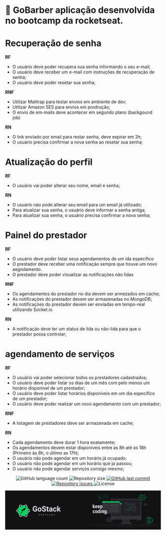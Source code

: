 <h1>
  🚀 GoBarber aplicação desenvolvida no bootcamp da rocketseat.
</h1>

# Recuperação de senha

**RF**
 - O usuário deve poder recupera sua senha informando o seu e-mail;
 - O usuário deve receber um e-mail com instruções de recuperação de senha;
 - O usuário deve poder resetar sua senha;

 **RNF**
 - Utilizar Mailtrap para testar envios em ambiente de dev;
 - Utilizar Amazon SES para envios em prodrução;
 - O envio de em-mails deve acontecer em segundo plano (backgound job)

 **RN**
 - O link enviado por email para restar senha, deve expirar em 2h;
 - O usuário precisa confirmar a nova senha ao resetar sua senha;

# Atualização do perfil

**RF**
- O usuário vai poder alterar seu nome, email e senha;

**RN**
- O usuário não pode alterar seu email para um email já utilizado;
- Para atualizar sua senha, o usuário deve informar a senha antiga;
- Para atualizar sua senha, o usuário precisa confirmar a nova senha;

# Painel do prestador

**RF**
- O usuário deve poder listar seus agendamentos de um ida específico
- O prestador deve receber uma notificação sempre que houve um novo aegndamento.
- O prestador deve poder visualizar as notificações não lidas

**RNF**
- Os agendamentos do prestador no dia devem ser armezados em cache;
- As notificações do prestador devem ser armazenadas no MongoDB;
- As notificações do prestador devem ser enviadas em tempo-real utilizando Socket.io

**RN**

- A notificação deve ter um status de lida ou não-lida para que o prestador possa controlar;

# agendamento de serviços

**RF**
- O usuário vai poder selecionar todos os prestadores cadastrados;
- O usuário deve poder listar os dias de um mês com pelo menos um horário disponível de um prestador;
- O usuário deve poder listar horários disponíveis em um dia específico de um prestador;
- O usuário deve poder realizar um novo agendamento com um prestador;

**RNF**
- A listagem de prestadores deve ser armazenada em cache;


**RN**
- Cada agendamento deve durar 1 hora exatamente;
- Os agendamentos devem estar disponíveis entre as 8h até as 18h (Primeiro às 8h, o último as 17h);
- O usuário não pode agendar em um horário já ocupado;
- O usuário não pode agendar em um horário que ja passou;
- O usuário não pode agendar serviços consigo mesmo;

<p align='center'>
  <img alt='GitHub language count' src='https://img.shields.io/github/languages/count/olimpiossdx/GoStack'>

  <img alt='Repository size' src='https://img.shields.io/github/repo-size/olimpiossdx/GoStack'>

  <a href='https://github.com/olimpiossdx/omniStack/commits/master'>
    <img alt='GitHub last commit' src='https://img.shields.io/github/last-commit/olimpiossdx/GoStack'>
  </a>

  <a href='https://github.com/olimpiossdx/omniStack/10_semana/issues'>
    <img alt='Repository issues' src='https://img.shields.io/github/issues/olimpiossdx/GoStack'>
  </a>

  <img alt='License' src='https://img.shields.io/badge/license-MIT-brightgreen'>
</p>

<img alt='' title='BootCamp' src='.github/bootcamp.png' />


